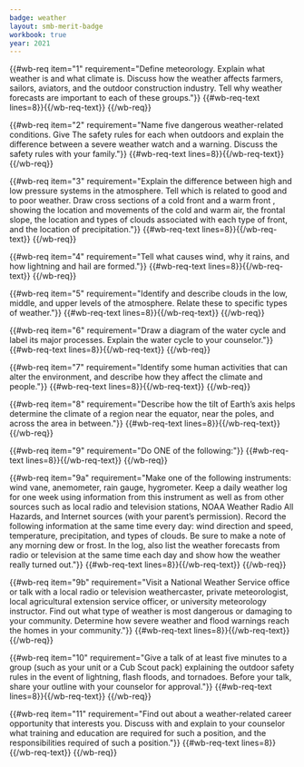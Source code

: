 ```yaml
---
badge: weather
layout: smb-merit-badge
workbook: true
year: 2021
---
```



{{#wb-req item="1" requirement="Define meteorology. Explain what weather is and what climate is. Discuss how the weather affects farmers, sailors, aviators, and the outdoor construction industry. Tell why weather forecasts are important to each of these groups."}}
{{#wb-req-text lines=8}}{{/wb-req-text}}
{{/wb-req}}

{{#wb-req item="2" requirement="Name five dangerous weather-related conditions. Give The safety rules for each when outdoors and explain the difference between a severe weather watch and a warning. Discuss the safety rules with your family."}}
{{#wb-req-text lines=8}}{{/wb-req-text}}
{{/wb-req}}

{{#wb-req item="3" requirement="Explain the difference between high and low pressure systems in the atmosphere. Tell which is related to good and to poor weather. Draw cross sections of a cold front and a warm front , showing the location and movements of the cold and warm air, the frontal slope, the location and types of clouds associated with each type of front, and the location of precipitation."}}
{{#wb-req-text lines=8}}{{/wb-req-text}}
{{/wb-req}}

{{#wb-req item="4" requirement="Tell what causes wind, why it rains, and how lightning and hail are formed."}}
{{#wb-req-text lines=8}}{{/wb-req-text}}
{{/wb-req}}

{{#wb-req item="5" requirement="Identify and describe clouds in the low, middle, and upper levels of the atmosphere. Relate these to specific types of weather."}}
{{#wb-req-text lines=8}}{{/wb-req-text}}
{{/wb-req}}

{{#wb-req item="6" requirement="Draw a diagram of the water cycle and label its major processes. Explain the water cycle to your counselor."}}
{{#wb-req-text lines=8}}{{/wb-req-text}}
{{/wb-req}}

{{#wb-req item="7" requirement="Identify some human activities that can alter the environment, and describe how they affect the climate and people."}}
{{#wb-req-text lines=8}}{{/wb-req-text}}
{{/wb-req}}

{{#wb-req item="8" requirement="Describe how the tilt of Earth’s axis helps determine the climate of a region near the equator, near the poles, and across the area in between."}}
{{#wb-req-text lines=8}}{{/wb-req-text}}
{{/wb-req}}

{{#wb-req item="9" requirement="Do ONE of the following:"}}
{{#wb-req-text lines=8}}{{/wb-req-text}}
{{/wb-req}}

{{#wb-req item="9a" requirement="Make one of the following instruments: wind vane, anemometer, rain gauge, hygrometer. Keep a daily weather log for one week using information from this instrument as well as from other sources such as local radio and television stations, NOAA Weather Radio All Hazards, and Internet sources (with your parent’s permission). Record the following information at the same time every day: wind direction and speed, temperature, precipitation, and types of clouds. Be sure to make a note of any morning dew or frost. In the log, also list the weather forecasts from radio or television at the same time each day and show how the weather really turned out."}}
{{#wb-req-text lines=8}}{{/wb-req-text}}
{{/wb-req}}

{{#wb-req item="9b" requirement="Visit a National Weather Service office or talk with a local radio or television weathercaster, private meteorologist, local agricultural extension service officer, or university meteorology instructor. Find out what type of weather is most dangerous or damaging to your community. Determine how severe weather and flood warnings reach the homes in your community."}}
{{#wb-req-text lines=8}}{{/wb-req-text}}
{{/wb-req}}

{{#wb-req item="10" requirement="Give a talk of at least five minutes to a group (such as your unit or a Cub Scout pack) explaining the outdoor safety rules in the event of lightning, flash floods, and tornadoes. Before your talk, share your outline with your counselor for approval."}}
{{#wb-req-text lines=8}}{{/wb-req-text}}
{{/wb-req}}

{{#wb-req item="11" requirement="Find out about a weather-related career opportunity that interests you. Discuss with and explain to your counselor what training and education are required for such a position, and the responsibilities required of such a position."}}
{{#wb-req-text lines=8}}{{/wb-req-text}}
{{/wb-req}}
